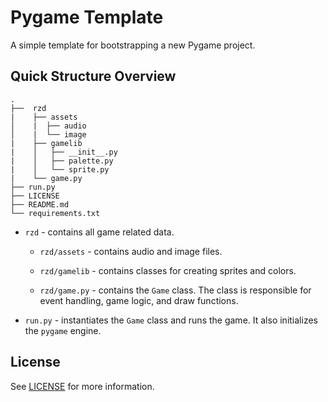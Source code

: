 # Pygame Template

A simple template for bootstrapping a new Pygame project.

## Quick Structure Overview

````
.
├──  rzd 
|    ├── assets
│    |  ├── audio
│    |  └── image 
|    ├── gamelib
|    │   ├── __init__.py
|    │   ├── palette.py
|    │   └── sprite.py
|    └── game.py 
├── run.py 
├── LICENSE
├── README.md
└── requirements.txt
````

* `rzd` - contains all game related data.

  * `rzd/assets` - contains audio and image files.

  * `rzd/gamelib` - contains classes for creating sprites and colors.

  * `rzd/game.py` - contains the `Game` class. The class is responsible for event handling, game logic, and draw functions.

* `run.py` - instantiates the `Game` class and runs the game. It also initializes the `pygame` engine.

  

## License

See [LICENSE](./LICENSE) for more information.